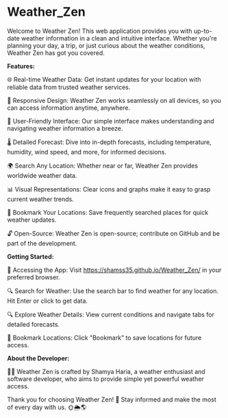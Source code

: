 # Weather_Zen
Welcome to Weather Zen! This web application provides you with up-to-date weather information in a clean and intuitive interface. Whether you're planning your day, a trip, or just curious about the weather conditions, Weather Zen has got you covered.

**Features:**

🌐 Real-time Weather Data: Get instant updates for your location with reliable data from trusted weather services.

📱 Responsive Design: Weather Zen works seamlessly on all devices, so you can access information anytime, anywhere.

🌟 User-Friendly Interface: Our simple interface makes understanding and navigating weather information a breeze.

🌡️ Detailed Forecast: Dive into in-depth forecasts, including temperature, humidity, wind speed, and more, for informed decisions.

🌍 Search Any Location: Whether near or far, Weather Zen provides worldwide weather data.

📊 Visual Representations: Clear icons and graphs make it easy to grasp current weather trends.

📍 Bookmark Your Locations: Save frequently searched places for quick weather updates.

🔓 Open-Source: Weather Zen is open-source; contribute on GitHub and be part of the development.

**Getting Started:**

🚀 Accessing the App: Visit https://shamss35.github.io/Weather_Zen/ in your preferred browser.

🔍 Search for Weather: Use the search bar to find weather for any location. Hit Enter or click to get data.

🔍 Explore Weather Details: View current conditions and navigate tabs for detailed forecasts.

🔖 Bookmark Locations: Click "Bookmark" to save locations for future access.

**About the Developer:**

🧑‍💻 Weather Zen is crafted by Shamya Haria, a weather enthusiast and software developer, who aims to provide simple yet powerful weather access.

Thank you for choosing Weather Zen! 🙌 Stay informed and make the most of every day with us. 🌞🌦️🌎
